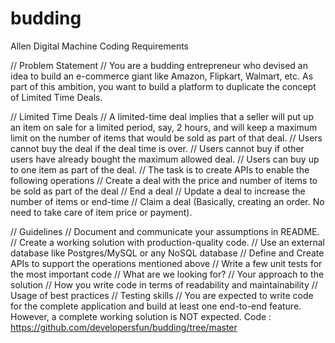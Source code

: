 # budding

Allen Digital Machine Coding Requirements

// Problem Statement
// You are a budding entrepreneur who devised an idea to build an e-commerce giant like Amazon, Flipkart, Walmart, etc. As part of this ambition, you want to build a platform to duplicate the concept of Limited Time Deals.


// Limited Time Deals
// A limited-time deal implies that a seller will put up an item on sale for a limited period, say, 2 hours, and will keep a maximum limit on the number of items that would be sold as part of that deal.
// Users cannot buy the deal if the deal time is over.
// Users cannot buy if other users have already bought the maximum allowed deal.
// Users can buy up to one item as part of the deal.
// The task is to create APIs to enable the following operations
// Create a deal with the price and number of items to be sold as part of the deal
// End a deal
// Update a deal to increase the number of items or end-time
// Claim a deal (Basically, creating an order. No need to take care of item price or payment).


// Guidelines
// Document and communicate your assumptions in README.
// Create a working solution with production-quality code.
// Use an external database like Postgres/MySQL or any NoSQL database
// Define and Create APIs to support the operations mentioned above
// Write a few unit tests for the most important code
// What are we looking for?
// Your approach to the solution
// How you write code in terms of readability and maintainability
// Usage of best practices
// Testing skills
// You are expected to write code for the complete application and build at least one end-to-end feature. However, a complete working solution is NOT expected.
Code : https://github.com/developersfun/budding/tree/master









